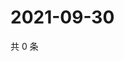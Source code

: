 # 2021-09-30

共 0 条

<!-- BEGIN -->
<!-- 最后更新时间 Thu Sep 30 2021 16:17:28 GMT+0800 (China Standard Time) -->

<!-- END -->
